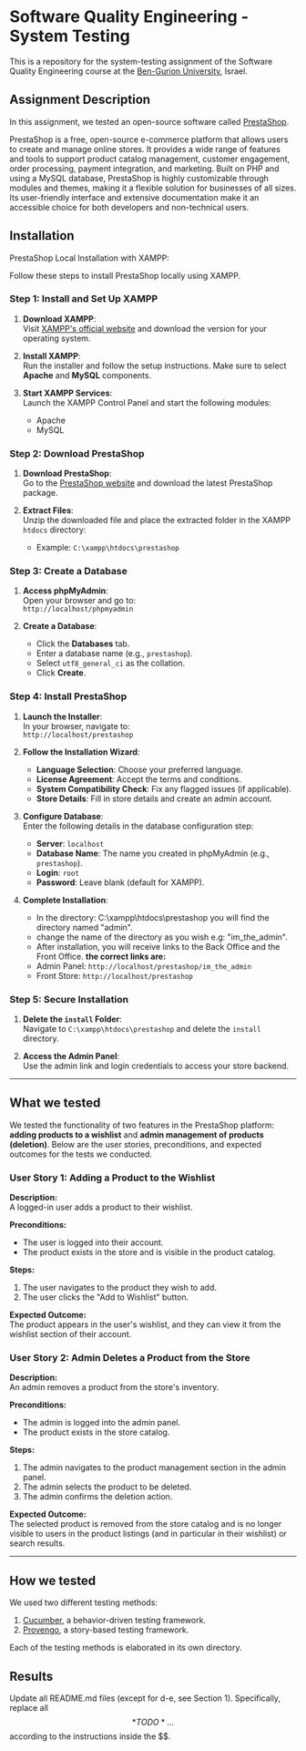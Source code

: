 # Software Quality Engineering - System Testing
This is a repository for the system-testing assignment of the Software Quality Engineering course at the [Ben-Gurion University](https://in.bgu.ac.il/), Israel.

## Assignment Description
In this assignment, we tested an open-source software called [PrestaShop](https://demo.prestashop.com/#/en/front).

PrestaShop is a free, open-source e-commerce platform that allows users to create and manage online stores. It provides a wide range of features and tools to support product catalog management, customer engagement, order processing, payment integration, and marketing. Built on PHP and using a MySQL database, PrestaShop is highly customizable through modules and themes, making it a flexible solution for businesses of all sizes. Its user-friendly interface and extensive documentation make it an accessible choice for both developers and non-technical users.

## Installation
PrestaShop Local Installation with XAMPP:

Follow these steps to install PrestaShop locally using XAMPP.
### Step 1: Install and Set Up XAMPP
1. **Download XAMPP**:  
   Visit [XAMPP's official website](https://www.apachefriends.org/) and download the version for your operating system.

2. **Install XAMPP**:  
   Run the installer and follow the setup instructions. Make sure to select **Apache** and **MySQL** components.

3. **Start XAMPP Services**:  
   Launch the XAMPP Control Panel and start the following modules:
   - Apache
   - MySQL

### Step 2: Download PrestaShop
1. **Download PrestaShop**:  
   Go to the [PrestaShop website](https://www.prestashop.com/) and download the latest PrestaShop package.

2. **Extract Files**:  
   Unzip the downloaded file and place the extracted folder in the XAMPP `htdocs` directory:
   - Example: `C:\xampp\htdocs\prestashop`

### Step 3: Create a Database
1. **Access phpMyAdmin**:  
   Open your browser and go to:  
   `http://localhost/phpmyadmin`

2. **Create a Database**:  
   - Click the **Databases** tab.  
   - Enter a database name (e.g., `prestashop`).  
   - Select `utf8_general_ci` as the collation.  
   - Click **Create**.

### Step 4: Install PrestaShop
1. **Launch the Installer**:  
   In your browser, navigate to:  
   `http://localhost/prestashop`

2. **Follow the Installation Wizard**:  
   - **Language Selection**: Choose your preferred language.  
   - **License Agreement**: Accept the terms and conditions.  
   - **System Compatibility Check**: Fix any flagged issues (if applicable).  
   - **Store Details**: Fill in store details and create an admin account.

3. **Configure Database**:  
   Enter the following details in the database configuration step:
   - **Server**: `localhost`
   - **Database Name**: The name you created in phpMyAdmin (e.g., `prestashop`).
   - **Login**: `root`
   - **Password**: Leave blank (default for XAMPP).

4. **Complete Installation**:  
   - In the directory: C:\xampp\htdocs\prestashop you will find the directory named "admin".
   - change the name of the directory as you wish e.g: "im_the_admin".
   - After installation, you will receive links to the Back Office and the Front Office.
   **the correct links are:**
   - Admin Panel: `http://localhost/prestashop/im_the_admin`
   - Front Store: `http://localhost/prestashop`

### Step 5: Secure Installation
1. **Delete the `install` Folder**:  
   Navigate to `C:\xampp\htdocs\prestashop` and delete the `install` directory.

2. **Access the Admin Panel**:  
   Use the admin link and login credentials to access your store backend.

---

## What we tested
We tested the functionality of two features in the PrestaShop platform: **adding products to a wishlist** and **admin management of products (deletion)**. Below are the user stories, preconditions, and expected outcomes for the tests we conducted.

### User Story 1: Adding a Product to the Wishlist

**Description:**  
A logged-in user adds a product to their wishlist.

**Preconditions:**  
- The user is logged into their account.
- The product exists in the store and is visible in the product catalog.

**Steps:**  
1. The user navigates to the product they wish to add.
2. The user clicks the "Add to Wishlist" button.

**Expected Outcome:**  
The product appears in the user's wishlist, and they can view it from the wishlist section of their account.


### User Story 2: Admin Deletes a Product from the Store

**Description:**  
An admin removes a product from the store's inventory.

**Preconditions:**  
- The admin is logged into the admin panel.
- The product exists in the store catalog.

**Steps:**  
1. The admin navigates to the product management section in the admin panel.
2. The admin selects the product to be deleted.
3. The admin confirms the deletion action.

**Expected Outcome:**  
The selected product is removed from the store catalog and is no longer visible to users in the product listings (and in particular in their wishlist) or search results.

---

## How we tested
We used two different testing methods:
1. [Cucumber](https://cucumber.io/), a behavior-driven testing framework.
2. [Provengo](https://provengo.tech/), a story-based testing framework.

Each of the testing methods is elaborated in its own directory. 

## Results
Update all README.md files (except for d-e, see Section 1). Specifically, replace all $$*TODO*…$$ according to the instructions inside the $$.
